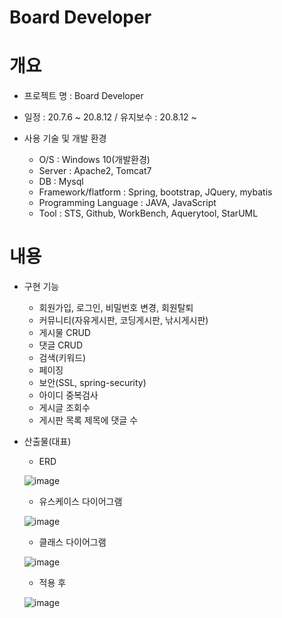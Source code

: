 # Board Developer



# 개요

- 프로젝트 명 : Board Developer

- 일정 : 20.7.6 ~ 20.8.12 / 유지보수 : 20.8.12 ~

- 사용 기술 및 개발 환경
   - O/S : Windows 10(개발환경)
   - Server : Apache2, Tomcat7
   - DB : Mysql
   - Framework/flatform : Spring, bootstrap, JQuery, mybatis
   - Programming Language : JAVA, JavaScript
   - Tool : STS, Github, WorkBench, Aquerytool, StarUML
   

# 내용

- 구현 기능    

   - 회원가입, 로그인, 비밀번호 변경, 회원탈퇴
   - 커뮤니티(자유게시판, 코딩게시판, 낚시게시판)
   - 게시물 CRUD
   - 댓글 CRUD
   - 검색(키워드)
   - 페이징
   - 보안(SSL, spring-security)
   - 아이디 중복검사
   - 게시글 조회수 
   - 게시판 목록 제목에 댓글 수
 
 - 산출물(대표)    
 
   - ERD    
     
   
   ![image](https://img1.daumcdn.net/thumb/R1280x0/?scode=mtistory2&fname=https%3A%2F%2Fblog.kakaocdn.net%2Fdn%2FWZME8%2FbtqGvQ4YQgy%2FJ23rM8pkkZEtr21zpNarrK%2Fimg.png)

   - 유스케이스 다이어그램        
   
   
   ![image](https://img1.daumcdn.net/thumb/R1280x0/?scode=mtistory2&fname=https%3A%2F%2Fblog.kakaocdn.net%2Fdn%2Fbvx4oC%2FbtqGvekK1SG%2FOiH81H95Kgtz7KMx5jakp1%2Fimg.png)
   
   - 클래스 다이어그램   
   
   
   ![image](https://img1.daumcdn.net/thumb/R1280x0/?scode=mtistory2&fname=https%3A%2F%2Fblog.kakaocdn.net%2Fdn%2Fb0svFH%2FbtqGARnrUCj%2F49VbewjCpoiBHKU6A0kAy1%2Fimg.png)
   
  
   -  적용 후   
   
   ![image](https://img1.daumcdn.net/thumb/R1280x0/?scode=mtistory2&fname=https%3A%2F%2Fblog.kakaocdn.net%2Fdn%2FbnGURD%2FbtqGJvdKQxB%2F8P3ywOdORZ3nlSnAv6DGY0%2Fimg.png)
   
